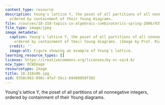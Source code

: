 ```yaml
---
content_type: resource
description: Young's lattice Y, the poset of all partitions of all nonnegative integers,
  ordered by containment of their Young diagrams.
file: /courses/18-318-topics-in-algebraic-combinatorics-spring-2006/9358c983098c4fa75bc1b9480858f302_18-318s06.jpg
file_type: image/jpeg
image_metadata:
  caption: Young's lattice Y, the poset of all partitions of all nonnegative integers,
    ordered by containment of their Young diagrams. (Image by Prof. Richard Stanley.)
  credit: ''
  image-alt: Figure showing an example of Young's lattice.
learning_resource_types: []
license: https://creativecommons.org/licenses/by-nc-sa/4.0/
ocw_type: OCWImage
resourcetype: Image
title: 18-318s06.jpg
uid: 9358c983-098c-4fa7-5bc1-b9480858f302
---
```

Young's lattice Y, the poset of all partitions of all nonnegative integers, ordered by containment of their Young diagrams.